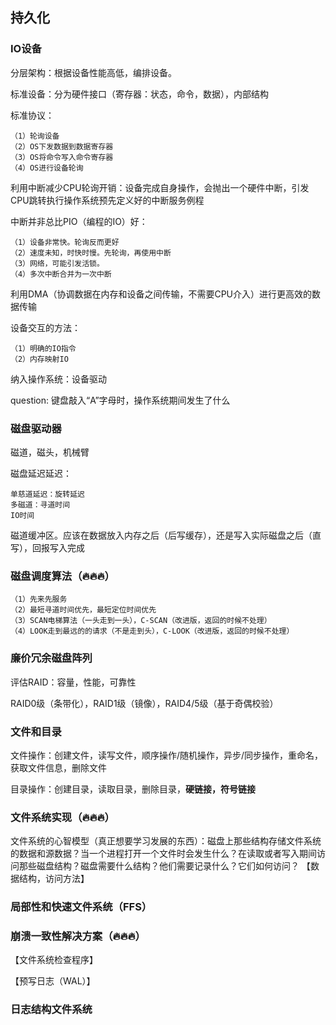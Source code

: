 ## 持久化

### IO设备

分层架构：根据设备性能高低，编排设备。

标准设备：分为硬件接口（寄存器：状态，命令，数据），内部结构

标准协议：

    （1）轮询设备
    （2）OS下发数据到数据寄存器
    （3）OS将命令写入命令寄存器
    （4）OS进行设备轮询

利用中断减少CPU轮询开销：设备完成自身操作，会抛出一个硬件中断，引发CPU跳转执行操作系统预先定义好的中断服务例程

中断并非总比PIO（编程的IO）好：

    （1）设备非常快。轮询反而更好
    （2）速度未知，时快时慢。先轮询，再使用中断
    （3）网络，可能引发活锁。
    （4）多次中断合并为一次中断

利用DMA（协调数据在内存和设备之间传输，不需要CPU介入）进行更高效的数据传输

设备交互的方法：

    （1）明确的IO指令
    （2）内存映射IO

纳入操作系统：设备驱动

question: 键盘敲入“A”字母时，操作系统期间发生了什么

### 磁盘驱动器

磁道，磁头，机械臂

磁盘延迟延迟：

    单慈道延迟：旋转延迟
    多磁道：寻道时间
    IO时间

磁道缓冲区。应该在数据放入内存之后（后写缓存），还是写入实际磁盘之后（直写），回报写入完成

### 磁盘调度算法（🔥🔥🔥）

    （1）先来先服务
    （2）最短寻道时间优先，最短定位时间优先
    （3）SCAN电梯算法（一头走到一头），C-SCAN（改进版，返回的时候不处理）
    （4）LOOK走到最远的的请求（不是走到头），C-LOOK（改进版，返回的时候不处理）


### 廉价冗余磁盘阵列

评估RAID：容量，性能，可靠性

RAID0级（条带化），RAID1级（镜像），RAID4/5级（基于奇偶校验）


### 文件和目录

文件操作：创建文件，读写文件，顺序操作/随机操作，异步/同步操作，重命名，获取文件信息，删除文件

目录操作：创建目录，读取目录，删除目录，**硬链接，符号链接**

### 文件系统实现（🔥🔥🔥）

文件系统的心智模型（真正想要学习发展的东西）：磁盘上那些结构存储文件系统的数据和源数据？当一个进程打开一个文件时会发生什么？在读取或者写入期间访问那些磁盘结构？磁盘需要什么结构？他们需要记录什么？它们如何访问？ 【数据结构，访问方法】


### 局部性和快速文件系统（FFS）

### 崩溃一致性解决方案（🔥🔥🔥）

【文件系统检查程序】

【预写日志（WAL）】

### 日志结构文件系统








